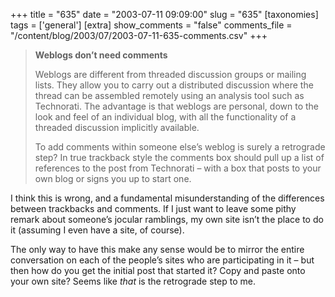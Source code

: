 +++
title = "635"
date = "2003-07-11 09:09:00"
slug = "635"
[taxonomies]
tags = ['general']
[extra]
show_comments = "false"
comments_file = "/content/blog/2003/07/2003-07-11-635-comments.csv"
+++

> **Weblogs don’t need comments**
> 
> Weblogs are different from threaded discussion groups or mailing lists. They allow you to carry out a distributed discussion where the thread can be assembled remotely using an analysis tool such as Technorati. The advantage is that weblogs are personal, down to the look and feel of an individual blog, with all the functionality of a threaded discussion implicitly available.
> 
> To add comments within someone else’s weblog is surely a retrograde step? In true trackback style the comments box should pull up a list of references to the post from Technorati – with a box that posts to your own blog or signs you up to start one.

I think this is wrong, and a fundamental misunderstanding of the differences between trackbacks and comments. If I just want to leave some pithy remark about someone’s jocular ramblings, my own site isn’t the place to do it (assuming I even have a site, of course).

The only way to have this make any sense would be to mirror the entire conversation on each of the people’s sites who are participating in it – but then how do you get the initial post that started it? Copy and paste onto your own site? Seems like *that* is the retrograde step to me.
